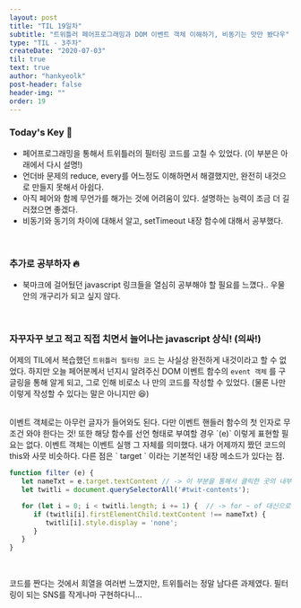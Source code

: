 ```yaml
---
layout: post
title: "TIL 19일차"
subtitle: "트위틀러 페어프로그래밍과 DOM 이벤트 객체 이해하기, 비동기는 맛만 봤다우"
type: "TIL - 3주차"
createDate: "2020-07-03"
til: true
text: true
author: "hankyeolk"
post-header: false
header-img: ""
order: 19
---
```


### Today's Key 🔑

- 페어프로그래밍을 통해서 트위틀러의 필터링 코드를 고칠 수 있었다. (이 부분은 아래에서 다시 설명!)
- 언더바 문제의 reduce, every를 어느정도 이해하면서 해결했지만, 완전히 내것으로 만들지 못해서 아쉽다.
- 아직 페어와 함께 무언가를 해가는 것에 어려움이 있다. 설명하는 능력이 조금 더 길러졌으면 좋겠다.
- 비동기와 동기의 차이에 대해서 알고, setTimeout 내장 함수에 대해서 공부했다.
<br>

### 추가로 공부하자 🔥

- 북마크에 걸어뒀던 javascript 링크들을 열심히 공부해야 할 필요를 느꼈다.. 우물안의 개구리가 되고 싶지 않다.
<br>

### 자꾸자꾸 보고 적고 직접 치면서 늘어나는 javascript 상식! (의싸!)

어제의 TIL에서 복습했던 `트위틀러 필터링 코드` 는 사실상 완전하게 내것이라고 할 수 없었다. 하지만 오늘 페어분께서 넌지시 알려주신 DOM 이벤트 함수의 `event 객체` 를 구글링을 통해 알게 되고, 그로 인해 비로소 나 만의 코드를 작성할 수 있었다. (물론 나만 이렇게 작성할 수 있다는 말은 아니지만 😆)

<br>
이벤트 객체로는 아무런 글자가 들어와도 된다. 다만 이벤트 핸들러 함수의 첫 인자로 무조건 와야 한다는 것! 또한 해당 함수를 선언 형태로 부여할 경우 `(e)` 이렇게 표현할 필요는 없다. 이벤트 객체는 이벤트 실행 그 자체를 의미했다. 내가 어제까지 짰던 코드의 this와 사뭇 비슷하다. 다른 점은 ` target ` 이라는 기본적인 내장 메소드가 있다는 점.

```js
function filter (e) {
   let nameTxt = e.target.textContent // -> 이 부분을 통해서 클릭한 곳의 내부 text에 접근할 수 있다.
   let twitli = document.querySelectorAll('#twit-contents');

   for (let i = 0; i < twitli.length; i += 1) {  // -> for ~ of 대신으로 기본적인 for loop 를 사용할 수 있었다!
      if (twitli[i].firstElementChild.textContent !== nameTxt) {
         twitli[i].style.display = 'none';
      }
   }
}
```
<br>

코드를 짠다는 것에서 희열을 여러번 느꼈지만, 트위틀러는 정말 남다른 과제였다. 필터링이 되는 SNS를 작게나마 구현하다니...